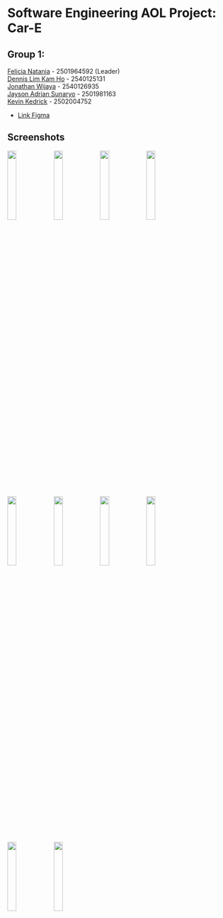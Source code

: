 # Software Engineering AOL Project: Car-E
 
## Group 1:
[Felicia Natania](https://www.linkedin.com/in/felicia-natania-782300216/) - 2501964592 (Leader)\
[Dennis Lim Kam Ho](https://www.linkedin.com/in/dennislimkamho/) - 2540125131\
[Jonathan Wijaya](https://www.linkedin.com/in/jonathan-wijaya-483a02211/) - 2540126935\
[Jayson Adrian Sunaryo](https://www.linkedin.com/in/jayson-adrian-a26882234/) - 2501981163\
[Kevin Kedrick](https://www.linkedin.com/in/kevin-kedrick/) - 2502004752

- [Link Figma](https://www.figma.com/file/eXHpyUJl8TX9wygNxI7Zsy/Prototype?type=design&node-id=0%3A1&t=sewjRVMpiglrWAOe-1)

## Screenshots
<img src="https://github.com/JonathanwII/car-e/assets/130579465/5c563fb9-4877-4da8-8360-fa6a397dbc4e"  width="20%" height="20%">
<img src="https://github.com/JonathanwII/car-e/assets/130579465/989251db-6eba-402c-92f7-d73c4f54e79a"  width="20%" height="20%">
<img src="https://github.com/JonathanwII/car-e/assets/130579465/729bf185-8c37-4d33-8742-8ab2f7c034fa"  width="20%" height="20%">
<img src="https://github.com/JonathanwII/car-e/assets/130579465/aa195bf7-ce88-4731-9999-09d5eb910524"  width="20%" height="20%">
<img src="https://github.com/JonathanwII/car-e/assets/130579465/efd8e8a7-5921-422b-9f84-5823b1a18b82"  width="20%" height="20%">
<img src="https://github.com/JonathanwII/car-e/assets/130579465/f55545d9-6661-4824-b03d-59dc08e69575"  width="20%" height="20%">
<img src="https://github.com/JonathanwII/car-e/assets/130579465/1f3e449e-ff99-4ab7-bc06-fb88a901d8f1"  width="20%" height="20%">
<img src="https://github.com/JonathanwII/car-e/assets/130579465/5f498b4f-fe15-4da0-abac-85cb66c68d74"  width="20%" height="20%">
<img src="https://github.com/JonathanwII/car-e/assets/130579465/ba63dd1d-137d-4e73-a7d0-b89f005204cf"  width="20%" height="20%">
<img src="https://github.com/JonathanwII/car-e/assets/130579465/55b4e50c-30e7-4ef7-b6aa-62b024bfc8bd"  width="20%" height="20%">

